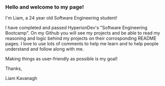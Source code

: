 ### Hello and welcome to my page!
I'm Liam, a 24 year old Software Engineering student!

I have completed and passed HyperionDev's "Software Engineering Bootcamp".
On my Github you will see my projects and be able to read my reasoning and logic behind my projects on their corrosponding README pages.
I love to use lots of comments to help me learn and to help people understand and follow along with me.

Making things as user-friendly as possible is my goal!

Thanks,

Liam Kavanagh
